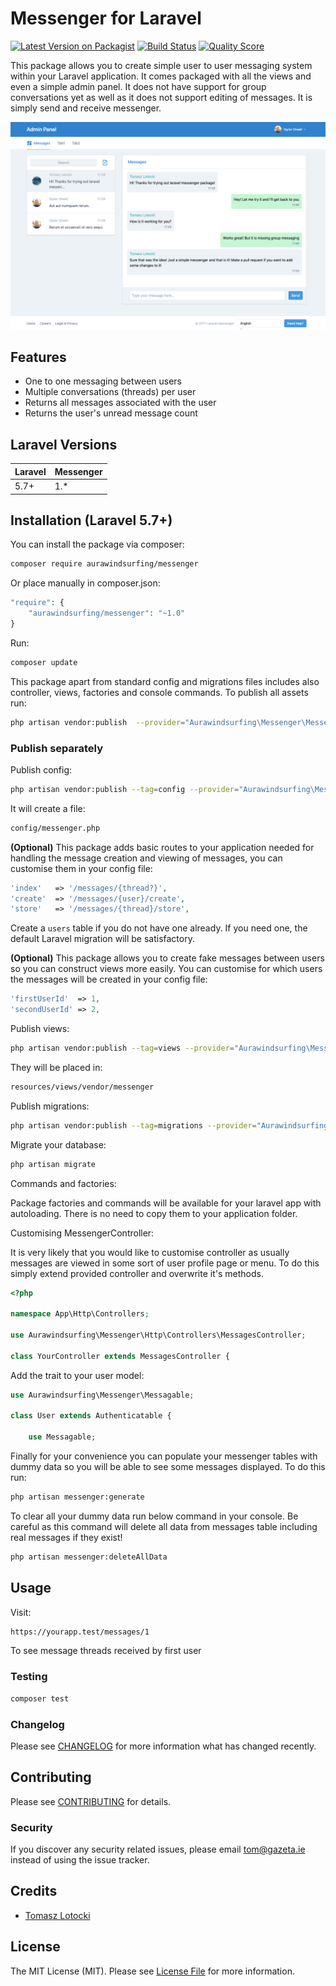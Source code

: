 # Messenger for Laravel

[![Latest Version on Packagist](https://img.shields.io/github/v/release/aurawindsurfing/messenger?style=flat-square)](https://packagist.org/packages/aurawindsurfing/messenger)
[![Build Status](https://img.shields.io/travis/aurawindsurfing/messenger/master.svg?style=flat-square)](https://travis-ci.org/aurawindsurfing/messenger)
[![Quality Score](https://img.shields.io/scrutinizer/g/aurawindsurfing/messenger.svg?style=flat-square)](https://scrutinizer-ci.com/g/aurawindsurfing/messenger)

This package allows you to create simple user to user messaging system  within your Laravel application. It comes packaged with all the views and even a simple admin panel.
It does not have support for group conversations yet as well as it does not support editing of messages. It is simply send and receive messenger.

![Messenger Dashboard](https://github.com/aurawindsurfing/messenger/blob/master/messages_dashboard.png?raw=true)

## Features
* One to one messaging between users
* Multiple conversations (threads) per user
* Returns all messages associated with the user
* Returns the user's unread message count


## Laravel Versions

Laravel | Messenger
--- | ---
5.7+ | 1.*

## Installation (Laravel 5.7+)

You can install the package via composer:

```bash
composer require aurawindsurfing/messenger
```

Or place manually in composer.json:

```php
"require": {
    "aurawindsurfing/messenger": "~1.0"
}
```

Run:

```bash
composer update
```

This package apart from standard config and migrations files includes also controller, views, factories and console commands. To publish all assets run:
```bash
php artisan vendor:publish  --provider="Aurawindsurfing\Messenger\MessengerServiceProvider"
```

### Publish separately

Publish config:

```bash
php artisan vendor:publish --tag=config --provider="Aurawindsurfing\Messenger\MessengerServiceProvider"
```
It will create a file:
```bash
config/messenger.php
```

**(Optional)** This package adds basic routes to your application needed for handling the message creation and viewing of messages, you can customise them in your config file:

```php
'index'   => '/messages/{thread?}',
'create'  => '/messages/{user}/create',
'store'   => '/messages/{thread}/store',
```

Create a `users` table if you do not have one already. If you need one, the default Laravel migration will be satisfactory.

**(Optional)** This package allows you to create fake messages between users so you can construct views more easily. You can customise for which users the messages will be created in your config file:

```php
'firstUserId'  => 1,
'secondUserId' => 2,
```

Publish views:

```bash
php artisan vendor:publish --tag=views --provider="Aurawindsurfing\Messenger\MessengerServiceProvider"
```

They will be placed in:
```bash
resources/views/vendor/messenger
```
    
Publish migrations:

```bash
php artisan vendor:publish --tag=migrations --provider="Aurawindsurfing\Messenger\MessengerServiceProvider" 
```

Migrate your database:

```bash
php artisan migrate
```

Commands and factories:

Package factories and commands will be available for your laravel app with autoloading. There is no need to copy them to your application folder.

Customising MessengerController:

It is very likely that you would like to customise controller as usually messages are viewed in some sort of user profile page or menu.
To do this simply extend provided controller and overwrite it's methods.

```php
<?php

namespace App\Http\Controllers;

use Aurawindsurfing\Messenger\Http\Controllers\MessagesController;

class YourController extends MessagesController {
```

Add the trait to your user model:

```php
use Aurawindsurfing\Messenger\Messagable;

class User extends Authenticatable {

    use Messagable;

```

Finally for your convenience you can populate your messenger tables with dummy data so you will be able to see some messages displayed. To do this run:
```bash
php artisan messenger:generate
```
To clear all your dummy data run below command in your console. Be careful as this command will delete all data from messages table including real messages if they exist!
```bash
php artisan messenger:deleteAllData
```



## Usage

Visit:

```bash
https://yourapp.test/messages/1
```
To see message threads received by first user

### Testing

``` bash
composer test
```

### Changelog

Please see [CHANGELOG](CHANGELOG.md) for more information what has changed recently.

## Contributing

Please see [CONTRIBUTING](CONTRIBUTING.md) for details.

### Security

If you discover any security related issues, please email tom@gazeta.ie instead of using the issue tracker.

## Credits

- [Tomasz Lotocki](https://github.com/aurawindsurfing)

## License

The MIT License (MIT). Please see [License File](LICENSE.md) for more information.
